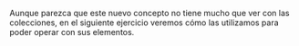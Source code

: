 Aunque parezca que este nuevo concepto no tiene mucho que ver con las colecciones, en el siguiente ejercicio veremos cómo las utilizamos para poder operar con sus elementos.
